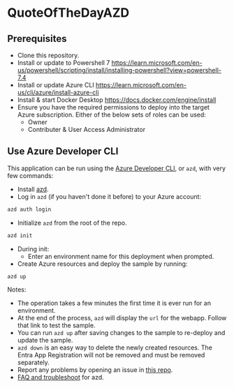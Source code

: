 # QuoteOfTheDayAZD

## Prerequisites

- Clone this repository.
- Install or update to Powershell 7 <https://learn.microsoft.com/en-us/powershell/scripting/install/installing-powershell?view=powershell-7.4>
- Install or update Azure CLI <https://learn.microsoft.com/en-us/cli/azure/install-azure-cli>
- Install & start Docker Desktop  <https://docs.docker.com/engine/install>
- Ensure you have the required permissions to deploy into the target Azure subscription. Either of the below sets of roles can be used:
  - Owner
  - Contributer & User Access Administrator

## Use Azure Developer CLI

This application can be run using the [Azure Developer CLI](https://aka.ms/azd), or `azd`, with very few commands:

- Install [azd](https://aka.ms/azure-dev/install).
- Log in `azd` (if you haven't done it before) to your Azure account:

```sh
azd auth login
```

- Initialize `azd` from the root of the repo.

```sh
azd init
```

- During init:
  - Enter an environment name for this deployment when prompted.
- Create Azure resources and deploy the sample by running:

```sh
azd up
```

Notes:

- The operation takes a few minutes the first time it is ever run for an environment.
- At the end of the process, `azd` will display the `url` for the webapp. Follow that link to test the sample.
- You can run `azd up` after saving changes to the sample to re-deploy and update the sample.
- `azd down` is an easy way to delete the newly created resources. The Entra App Registration will not be removed and must be removed separately.
- Report any problems by opening an issue in [this repo](https://github.com/Azure-Samples/quote-of-the-day-dotnet/issues).
- [FAQ and troubleshoot](https://learn.microsoft.com/azure/developer/azure-developer-cli/troubleshoot?tabs=Browser) for azd.
